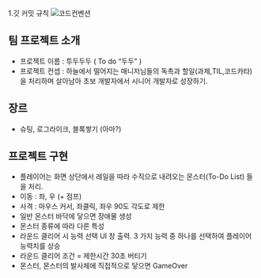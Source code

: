 1.깃 커밋 규칙
![코드컨벤션](https://github.com/minsang95/Tododoodoo/assets/154496356/d175f8f2-1c23-4717-8f72-99722fd8310d)

## 팀 프로젝트 소개
- 프로젝트 이름 :  투두두두 ( To do “두두” )
- 프로젝트 컨셉 : 하늘에서 떨어지는 매니저님들의 독촉과 할일(과제,TIL,코드카타)을 처리하며 살아남아 초보 개발자에서 시니어 개발자로 성장하기.
## 장르
- 슈팅, 로그라이크, 블록쌓기 (아마?)
## 프로젝트 구현
- 플레이어는 화면 상단에서 레일을 따라 수직으로 내려오는 몬스터(To-Do List) 들을 처리.
- 이동 : 좌, 우 (+ 점프)
- 사격 : 마우스 커서, 좌클릭, 좌우 90도 각도로 제한
- 일반 몬스터 바닥에 닿으면 장애물 생성
- 몬스터 종류에 따라 다른 특성
- 라운드 클리어 시 능력 선택 UI 창 출력. 3 가지 능력 중 하나를 선택하여 플레이어 능력치를 상승
- 라운드 클리어 조건 = 제한시간 30초 버티기
- 몬스터, 몬스터의 발사체에 직접적으로 닿으면 GameOver

